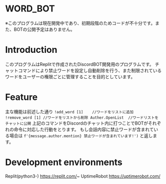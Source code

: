 # WORD_BOT
※このプログラムは現在開発中であり、初期段階のためコードが不十分です。また、BOTの公開予定はありません。

# **Introduction**
このプログラムはReplitで作成されたDiscordBOT開発用のプログラムです。
チャットコマンドにより禁止ワードを設定し自動削除を行う、また制限されているワードをユーザーの権限ごとに管理することを目的としています。

# **Feature**
主な機能は前述した通り
`!add_word [1]    //ワードをリストに追加
 !remove_word [1] //ワードをリストから削除
 Auther.OpenList  //ワードリストをチャットに公開`
上記のコマンドをDiscordのチャット内に打つことでBOTがそれぞれの命令に対応した行動をとります。
もし会話内容に禁止ワードが含まれている場合は
`f'{message.author.mention} 禁止ワードが含まれています!')`
と返します。

# **Development environments**
Replit(python3-)
https://replit.com/~
UptimeRobot
https://uptimerobot.com/
